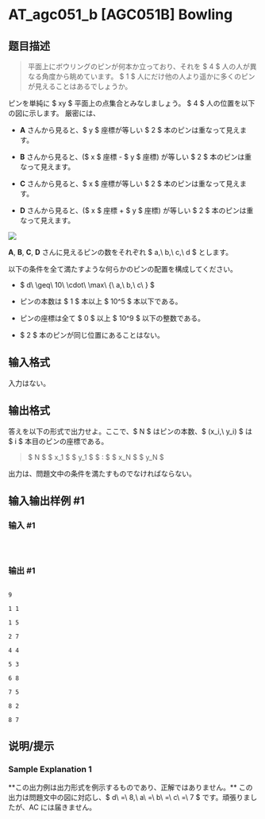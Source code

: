# AT_agc051_b [AGC051B] Bowling

## 题目描述

[problemUrl]: https://atcoder.jp/contests/agc051/tasks/agc051_b

> 平面上にボウリングのピンが何本か立っており、それを $ 4 $ 人の人が異なる角度から眺めています。 $ 1 $ 人にだけ他の人より遥かに多くのピンが見えることはあるでしょうか。

ピンを単純に $ xy $ 平面上の点集合とみなしましょう。 $ 4 $ 人の位置を以下の図に示します。 厳密には、

- **A** さんから見ると、$ y $ 座標が等しい $ 2 $ 本のピンは重なって見えます。
- **B** さんから見ると、($ x $ 座標 - $ y $ 座標) が等しい $ 2 $ 本のピンは重なって見えます。
- **C** さんから見ると、$ x $ 座標が等しい $ 2 $ 本のピンは重なって見えます。
- **D** さんから見ると、($ x $ 座標 + $ y $ 座標) が等しい $ 2 $ 本のピンは重なって見えます。

![](https://cdn.luogu.com.cn/upload/vjudge_pic/AT_agc051_b/cf17bb504667e73875a26607be26bad6c893bba0.png)

**A**, **B**, **C**, **D** さんに見えるピンの数をそれぞれ $ a,\ b,\ c,\ d $ とします。

以下の条件を全て満たすような何らかのピンの配置を構成してください。

- $ d\ \geq\ 10\ \cdot\ \max\ \{\ a,\ b,\ c\ \} $
- ピンの本数は $ 1 $ 本以上 $ 10^5 $ 本以下である。
- ピンの座標は全て $ 0 $ 以上 $ 10^9 $ 以下の整数である。
- $ 2 $ 本のピンが同じ位置にあることはない。

## 输入格式

入力はない。

## 输出格式

答えを以下の形式で出力せよ。ここで、$ N $ はピンの本数、$ (x_i,\ y_i) $ は $ i $ 本目のピンの座標である。

> $ N $ $ x_1 $ $ y_1 $ $ : $ $ x_N $ $ y_N $

出力は、問題文中の条件を満たすものでなければならない。

## 输入输出样例 #1

### 输入 #1

```

```

### 输出 #1

```
9
1 1
1 5
2 7
4 4
5 3
6 8
7 5
8 2
8 7
```

## 说明/提示

### Sample Explanation 1

\*\*この出力例は出力形式を例示するものであり、正解ではありません。\*\* この出力は問題文中の図に対応し、$ d\ =\ 8,\ a\ =\ b\ =\ c\ =\ 7 $ です。頑張りましたが、AC には届きません。